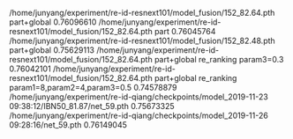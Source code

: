 /home/junyang/experiment/re-id-resnext101/model_fusion/152_82.64.pth part+global 0.76096610
/home/junyang/experiment/re-id-resnext101/model_fusion/152_82.64.pth part        0.76045764 
/home/junyang/experiment/re-id-resnext101/model_fusion/152_82.48.pth part+global 0.75629113
/home/junyang/experiment/re-id-resnext101/model_fusion/152_82.64.pth part+global re_ranking param3=0.3 0.76042101
/home/junyang/experiment/re-id-resnext101/model_fusion/152_82.64.pth part+global re_ranking param1=8,param2=4,param3=0.5 0.74578879
/home/junyang/experiment/re-id-qiang/checkpoints/model_2019-11-23 09:38:12/IBN50_81.87/net_59.pth 0.75673325
/home/junyang/experiment/re-id-qiang/checkpoints/model_2019-11-26 09:28:16/net_59.pth 0.76149045

